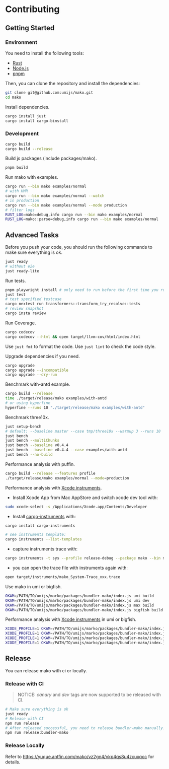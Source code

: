 # Contributing

## Getting Started

### Environment

You need to install the following tools:

- [Rust](https://www.rust-lang.org/tools/install)
- [Node.js](https://nodejs.org/en/download/)
- [pnpm](https://pnpm.io/installation)

Then, you can clone the repository and install the dependencies:

```bash
git clone git@github.com:umijs/mako.git
cd mako
```

Install dependencies.

```bash
cargo install just
cargo install cargo-binstall
```

### Development

```bash
cargo build
cargo build --release
```

Build js packages (include packages/mako).

```bash
pnpm build
```

Run mako with examples.

```bash
cargo run --bin mako examples/normal
# with HMR
cargo run --bin mako examples/normal --watch
# in production
cargo run --bin mako examples/normal --mode production
# filter logs
RUST_LOG=mako=debug,info cargo run --bin mako examples/normal
RUST_LOG=mako::parse=debug,info cargo run --bin mako examples/normal
```

## Advanced Tasks

Before you push your code, you should run the following commands to make sure everything is ok.

```bash
just ready
# without e2e
just ready-lite
```

Run tests.

```bash
pnpm playwright install # only need to run before the first time you run "jest test"
just test
# test specified testcase
cargo nextest run transformers::transform_try_resolve::tests
# review snapshot
cargo insta review
```

Run Coverage.

```bash
cargo codecov
cargo codecov --html && open target/llvm-cov/html/index.html
```

Use `just fmt` to format the code.
Use `just lint` to check the code style.

Upgrade dependencies if you need.

```bash
cargo upgrade
cargo upgrade --incompatible
cargo upgrade --dry-run
```

Benchmark with-antd example.

```bash
cargo build --release
time ./target/release/mako examples/with-antd
# or using hyperfine
hyperfine --runs 10 "./target/release/mako examples/with-antd"
```

Benchmark three10x.

```bash
just setup-bench
# default: --baseline master --case tmp/three10x --warmup 3 --runs 10
just bench
just bench --multiChunks
just bench --baseline v0.4.4
just bench --baseline v0.4.4 --case examples/with-antd
just bench --no-build
```

Performance analysis with puffin.

```bash
cargo build --release --features profile
./target/release/mako examples/normal --mode=production
```

Performance analysis with [Xcode instruments](https://help.apple.com/instruments/mac).

- Install Xcode App from Mac AppStore and switch xcode dev tool with:

```bash
sudo xcode-select -s /Applications/Xcode.app/Contents/Developer
```

- Install [cargo-instruments](https://crates.io/crates/cargo-instruments) with:

```bash
cargo install cargo-instruments

# see instruments template:
cargo instruments --list-templates
```

- capture instruments trace with:

```bash
cargo instruments -t sys --profile release-debug --package mako --bin mako examples/with-antd
```

- you can open the trace file with instruments again with:

```bash
open target/instruments/mako_System-Trace_xxx.trace
```

Use mako in umi or bigfish.

```bash
OKAM=/PATH/TO/umijs/marko/packages/bundler-mako/index.js umi build
OKAM=/PATH/TO/umijs/marko/packages/bundler-mako/index.js umi dev
OKAM=/PATH/TO/umijs/marko/packages/bundler-mako/index.js max build
OKAM=/PATH/TO/umijs/marko/packages/bundler-mako/index.js bigfish build
```

Performance analysis with [Xcode instruments](https://help.apple.com/instruments/mac) in umi or bigfish.
```bash
XCODE_PROFILE=1 OKAM=/PATH/TO/umijs/marko/packages/bundler-mako/index.js umi build
XCODE_PROFILE=1 OKAM=/PATH/TO/umijs/marko/packages/bundler-mako/index.js umi dev
XCODE_PROFILE=1 OKAM=/PATH/TO/umijs/marko/packages/bundler-mako/index.js max build
XCODE_PROFILE=1 OKAM=/PATH/TO/umijs/marko/packages/bundler-mako/index.js bigfish build
```

## Release

You can release mako with ci or locally.

### Release with CI

> NOTICE: _canary_ and _dev_ tags are now supported to be released with CI.

```bash
# Make sure everything is ok
just ready
# Release with CI
npm run release
# After released successful, you need to release bundler-mako manually.
npm run release:bundler-mako
```

### Release Locally

Refer to https://yuque.antfin.com/mako/vz2gn4/vkp4qs8u4zcuxqoc for details.
